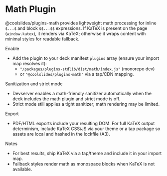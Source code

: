 # Math Plugin

@coolslides/plugins-math provides lightweight math processing for inline `$...$` and block `$$...$$` expressions. If KaTeX is present on the page (`window.katex`), it renders via KaTeX; otherwise it wraps content with minimal styles for readable fallback.

Enable
- Add the plugin to your deck manifest `plugins` array (ensure your import map resolves it):
  - `"/packages/plugins-stdlib/dist/math/index.js"` (monorepo dev)
  - or `"@coolslides/plugins-math"` via a tap/CDN mapping.

Sanitization and strict mode
- Devserver enables a math-friendly sanitizer automatically when the deck includes the math plugin and strict mode is off.
- Strict mode still applies a tight sanitizer; math rendering may be limited.

Export
- PDF/HTML exports include your resulting DOM. For full KaTeX output determinism, include KaTeX CSS/JS via your theme or a tap package so assets are local and hashed in the lockfile (A3).

Notes
- For best results, ship KaTeX via a tap/theme and include it in your import map.
- Fallback styles render math as monospace blocks when KaTeX is not available.

